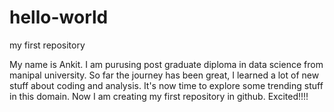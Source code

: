 # hello-world
my first repository

My name is Ankit. I am purusing post graduate diploma in data science from manipal university. So far the journey has been great, I learned a lot of new stuff about coding and analysis. It's now time to explore some trending stuff in this domain. 
Now I am creating my first repository in github. Excited!!!!
